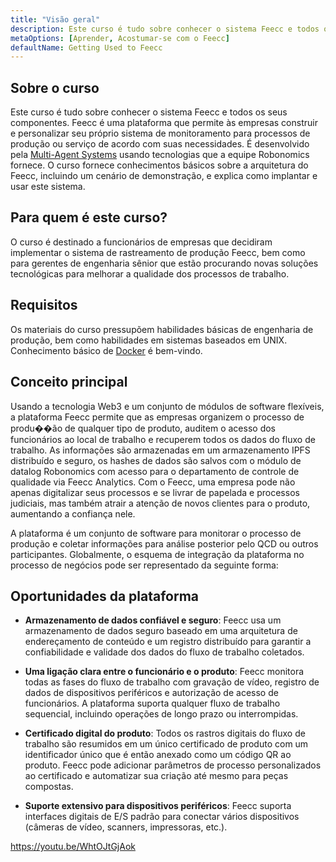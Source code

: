 ```yaml
---
title: "Visão geral"
description: Este curso é tudo sobre conhecer o sistema Feecc e todos os seus componentes.
metaOptions: [Aprender, Acostumar-se com o Feecc]
defaultName: Getting Used to Feecc
---
```


## Sobre o curso

Este curso é tudo sobre conhecer o sistema Feecc e todos os seus componentes. Feecc é uma plataforma que permite às empresas construir e personalizar seu próprio sistema de monitoramento para processos de produção ou serviço de acordo com suas necessidades. É desenvolvido pela [Multi-Agent Systems](http://multi-agent.io/) usando tecnologias que a equipe Robonomics fornece. O curso fornece conhecimentos básicos sobre a arquitetura do Feecc, incluindo um cenário de demonstração, e explica como implantar e usar este sistema. 

## Para quem é este curso?

O curso é destinado a funcionários de empresas que decidiram implementar o sistema de rastreamento de produção Feecc, bem como para gerentes de engenharia sênior que estão procurando novas soluções tecnológicas para melhorar a qualidade dos processos de trabalho.

## Requisitos

Os materiais do curso pressupõem habilidades básicas de engenharia de produção, bem como habilidades em sistemas baseados em UNIX. Conhecimento básico de [Docker](https://www.docker.com/) é bem-vindo.

## Conceito principal

Usando a tecnologia Web3 e um conjunto de módulos de software flexíveis, a plataforma Feecc permite que as empresas organizem o processo de produ��ão de qualquer tipo de produto, auditem o acesso dos funcionários ao local de trabalho e recuperem todos os dados do fluxo de trabalho. As informações são armazenadas em um armazenamento IPFS distribuído e seguro, os hashes de dados são salvos com o módulo de datalog Robonomics com acesso para o departamento de controle de qualidade via Feecc Analytics. Com o Feecc, uma empresa pode não apenas digitalizar seus processos e se livrar de papelada e processos judiciais, mas também atrair a atenção de novos clientes para o produto, aumentando a confiança nele.

A plataforma é um conjunto de software para monitorar o processo de produção e coletar informações para análise posterior pelo QCD ou outros participantes. Globalmente, o esquema de integração da plataforma no processo de negócios pode ser representado da seguinte forma:

<LessonImages src="feecc-course/feecc-scheme.jpg" alt="A scheme of Feecc integration into the business process"/>

## Oportunidades da plataforma

- **Armazenamento de dados confiável e seguro**: Feecc usa um armazenamento de dados seguro baseado em uma arquitetura de endereçamento de conteúdo e um registro distribuído para garantir a confiabilidade e validade dos dados do fluxo de trabalho coletados.

- **Uma ligação clara entre o funcionário e o produto**: Feecc monitora todas as fases do fluxo de trabalho com gravação de vídeo, registro de dados de dispositivos periféricos e autorização de acesso de funcionários. A plataforma suporta qualquer fluxo de trabalho sequencial, incluindo operações de longo prazo ou interrompidas.

- **Certificado digital do produto**: Todos os rastros digitais do fluxo de trabalho são resumidos em um único certificado de produto com um identificador único que é então anexado como um código QR ao produto. Feecc pode adicionar parâmetros de processo personalizados ao certificado e automatizar sua criação até mesmo para peças compostas.

- **Suporte extensivo para dispositivos periféricos**: Feecc suporta interfaces digitais de E/S padrão para conectar vários dispositivos (câmeras de vídeo, scanners, impressoras, etc.).

https://youtu.be/WhtOJtGjAok
